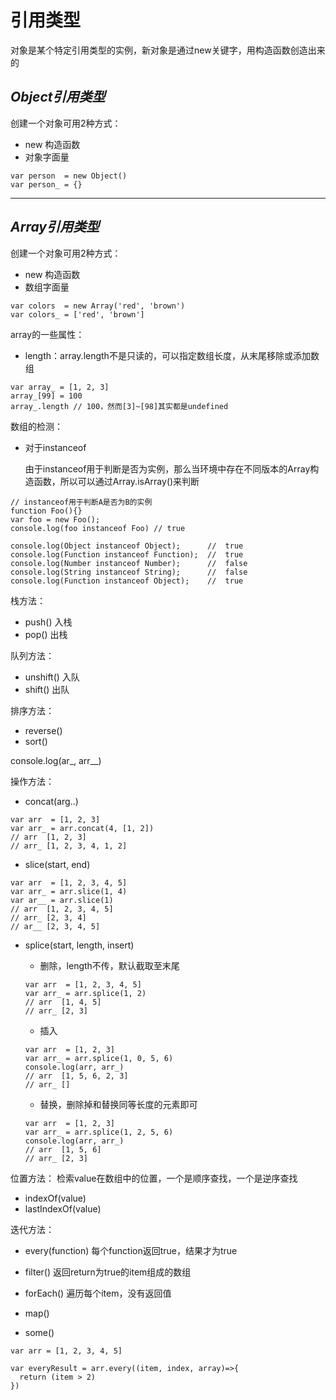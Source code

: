 # 引用类型
对象是某个特定引用类型的实例，新对象是通过new关键字，用构造函数创造出来的

## *Object引用类型*
创建一个对象可用2种方式：
- new 构造函数
- 对象字面量
```
var person  = new Object()
var person_ = {}
```

---
## *Array引用类型*
创建一个对象可用2种方式：
- new 构造函数
- 数组字面量
```
var colors  = new Array('red', 'brown')
var colors_ = ['red', 'brown']
```

array的一些属性：
- length：array.length不是只读的，可以指定数组长度，从末尾移除或添加数组
```
var array_ = [1, 2, 3]
array_[99] = 100
array_.length // 100，然而[3]~[98]其实都是undefined
```

数组的检测：
- 对于instanceof

  由于instanceof用于判断是否为实例，那么当环境中存在不同版本的Array构造函数，所以可以通过Array.isArray()来判断
```
// instanceof用于判断A是否为B的实例
function Foo(){} 
var foo = new Foo(); 
console.log(foo instanceof Foo) // true

console.log(Object instanceof Object);      //  true 
console.log(Function instanceof Function);  //  true 
console.log(Number instanceof Number);      //  false 
console.log(String instanceof String);      //  false 
console.log(Function instanceof Object);    //  true 

```

栈方法：
- push()  入栈
- pop() 出栈

队列方法：
- unshift() 入队
- shift() 出队

排序方法：
- reverse()
- sort()

console.log(ar_, arr__)

操作方法：
- concat(arg..)
```
var arr  = [1, 2, 3]
var arr_ = arr.concat(4, [1, 2])
// arr  [1, 2, 3]
// arr_ [1, 2, 3, 4, 1, 2]
```

- slice(start, end)
```
var arr  = [1, 2, 3, 4, 5]
var arr_ = arr.slice(1, 4)
var ar__ = arr.slice(1)
// arr  [1, 2, 3, 4, 5]
// arr_ [2, 3, 4]
// ar__ [2, 3, 4, 5]
```

- splice(start, length, insert)
  - 删除，length不传，默认截取至末尾
  ```
  var arr  = [1, 2, 3, 4, 5]
  var arr_ = arr.splice(1, 2)
  // arr  [1, 4, 5]
  // arr_ [2, 3]
  ```

  - 插入
  ```
  var arr  = [1, 2, 3]
  var arr_ = arr.splice(1, 0, 5, 6)
  console.log(arr, arr_)
  // arr  [1, 5, 6, 2, 3]
  // arr_ []
  ```

  - 替换，删除掉和替换同等长度的元素即可
  ```
  var arr  = [1, 2, 3]
  var arr_ = arr.splice(1, 2, 5, 6)
  console.log(arr, arr_)
  // arr  [1, 5, 6]
  // arr_ [2, 3]
  ```

位置方法：
检索value在数组中的位置，一个是顺序查找，一个是逆序查找
- indexOf(value)
- lastIndexOf(value)

迭代方法：
- every(function)
  每个function返回true，结果才为true
- filter()
  返回return为true的item组成的数组
- forEach()
  遍历每个item，没有返回值
- map()

- some()
  
```
var arr = [1, 2, 3, 4, 5]

var everyResult = arr.every((item, index, array)=>{
  return (item > 2)
})

```



